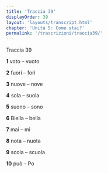 ```yaml
---
title: 'Traccia 39'
displayOrder: 39
layout: 'layouts/transcript.html'
chapter: 'Unità 5: Come stai?'
permalink: '/trascrizioni/traccia39/'
---
```


Traccia 39

**1** voto – vuoto

**2** fuori – fori

**3** nuove – nove

**4** sola – suola

**5** suono – sono

**6** Biella – bella

**7** mai – mi

**8** nota – nuota

**9** scola – scuola

**10** può – Po

